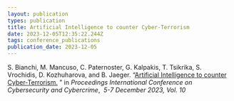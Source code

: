 ```yaml
---
layout: publication
types: publication
title: Artificial Intelligence to counter Cyber-Terrorism
date: 2023-12-05T12:35:22.244Z
tags: conference_publications
publication_date: 2023-12-05
---
```

S. Bianchi, M. Mancuso, C. Paternoster, G. Kalpakis, T. Tsikrika, S. Vrochidis, D. Kozhuharova, and B. Jaeger. “[Artificial Intelligence to counter Cyber-Terrorism.](https://proceedings.cybercon.ro/index.php/ic3/article/view/2023-02/104) ” in *Proceedings International Conference on Cybersecurity and Cybercrime*,  *5-7 December 2023, Vol. 10*